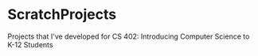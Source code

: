 # ScratchProjects
Projects that I've developed for CS 402: Introducing Computer Science to K-12 Students

